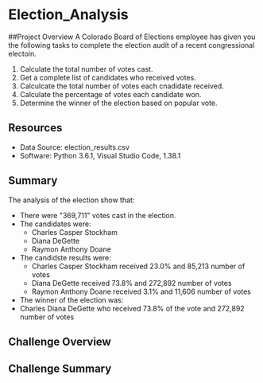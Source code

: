 # Election_Analysis

##Project Overview
A Colorado Board of Elections employee has given you the following tasks to complete the election audit of a recent congressional electoin.

1. Calculate the total number of votes cast.
2. Get a complete list of candidates who received votes.
3. Calculcate the total number of votes each cnadidate received.
4. Calculate the percentage of votes each candidate won.
5. Determine the winner of the election based on popular vote.

## Resources
- Data Source: election_results.csv
- Software: Python 3.6.1, Visual Studio Code, 1.38.1

## Summary
The analysis of the election show that:
- There were "369,711" votes cast in the election.
- The candidates were:
  - Charles Casper Stockham
  - Diana DeGette
  - Raymon Anthony Doane
- The candidste results were:
  - Charles Casper Stockham received 23.0% and 85,213 number of votes
  - Diana DeGette received 73.8% and 272,892 number of votes
  - Raymon Anthony Doane received 3.1% and 11,606 number of votes
- The winner of the election was:
- Charles Diana DeGette who received 73.8% of the vote and 272,892 number of votes

## Challenge Overview


## Challenge Summary
   
